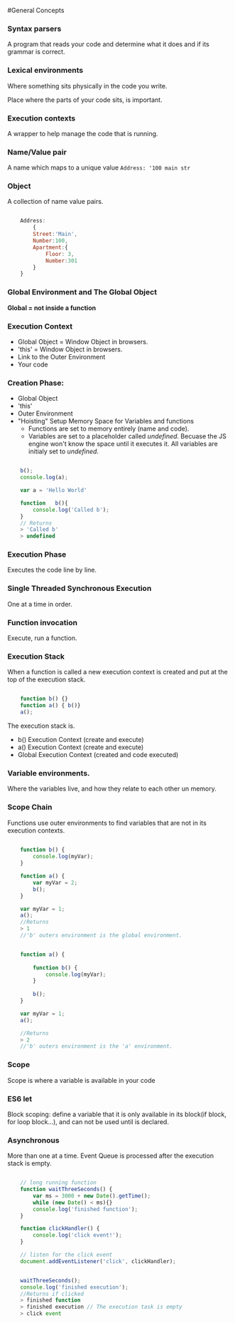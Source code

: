 
#General Concepts
### Syntax parsers
A program that reads your code and determine what it does and if its grammar is correct.

### Lexical environments
Where something sits physically in the code you write.

Place where the parts of your code sits, is important.

### Execution contexts
A wrapper to help manage the code that is running.


### Name/Value pair
A name which maps to a unique value
`Address: '100 main str`

### Object
A collection of name value pairs.
```javascript

	Address:
		{
		Street:'Main',
		Number:100,
		Apartment:{
			Floor: 3,
			Number:301
		}
	}
```

### Global Environment and The Global Object

**Global = not inside a function**

### Execution Context

* Global Object = Window Object in browsers.
* 'this' = Window Object in browsers.
* Link to the Outer Environment	
* Your code

### Creation Phase: 

* Global Object
* 'this'
* Outer Environment	
* "Hoisting" Setup Memory Space for Variables and functions 
	* Functions are set to memory entirely (name and code).
	* Variables are set to a placeholder called _undefined_. Becuase the JS engine won't know the space until it executes it. All variables are initialy set to _undefined_.

```javascript

	b();
	console.log(a);

	var a = 'Hello World'

	function   b(){
	    console.log('Called b');
	}
	// Returns
	> 'Called b'
	> undefined

```

### Execution Phase

Executes the code line by line.

### Single Threaded Synchronous Execution
One at a time in order.

### Function invocation 
Execute, run a function.

### Execution Stack

When a function is called a new execution context is created and put at the top of the execution stack.

```javascript

	function b() {}
	function a() { b()}
	a();
```

The execution stack is.

* b() Execution Context (create and execute)
* a() Execution Context (create and execute)
* Global Execution Context (created and code executed)

### Variable environments.
Where the variables live, and how they relate to each other un memory.

### Scope Chain
Functions use outer environments to find variables that are not in its execution contexts.
```javascript
	
	function b() {
		console.log(myVar);
	}

	function a() {
		var myVar = 2;
		b();
	}

	var myVar = 1;
	a();
	//Returns
	> 1
	//'b' outers environment is the global environment. 
```

```javascript

	function a() {
	    
	    function b() {
	        console.log(myVar);
	    }
	    
		b();
	}

	var myVar = 1;
	a();

	//Returns
	> 2
	//'b' outers environment is the 'a' environment.

```

### Scope
Scope is where a variable is available in your code 

### ES6 let
Block scoping: define a variable that it is only available in its block(if block, for loop block...), and can not be used until is declared.

### Asynchronous
More than one at a time.
Event Queue is processed after the execution stack is empty.

```javascript

	// long running function
	function waitThreeSeconds() {
	    var ms = 3000 + new Date().getTime();
	    while (new Date() < ms){}
	    console.log('finished function');
	}

	function clickHandler() {
	    console.log('click event!');   
	}

	// listen for the click event
	document.addEventListener('click', clickHandler);


	waitThreeSeconds();
	console.log('finished execution');
	//Returns if clicked
	> finished function
	> finished execution // The execution task is empty
	> click event

```	




